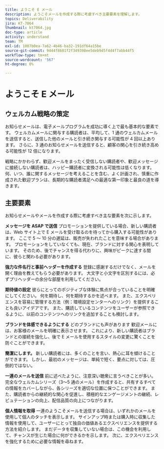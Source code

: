```yaml
---
title: ようこそ E メール
description: ようこそメールを作成する際に考慮すべき主要要素を理解します。
topics: Deliverability
jira: KT-7064
thumbnail: kt7064.jpg
doc-type: article
activity: understand
team: TM
exl-id: 1007b0ea-7a62-4b46-ba32-191df64a15be
source-git-commit: 9444f8601f2f349398ee5deb9d5f4d4f7abb44f5
workflow-type: tm+mt
source-wordcount: '567'
ht-degree: 0%

---
```


# ようこそ E メール

## ウェルカム戦略の策定

お知らせメールは、電子メールプログラムを成功に導く上で最も基本的な要素です。 ウェルカムメールに関与する購読者は、平均して、1 通のウェルカムメールを送信すると、送信した他のメールと引き続き関与する可能性が 4 回以上あります。 さらに、3 通のお知らせメールを送信すると、顧客の関心を引き続き高める可能性が 12 倍になります。

戦略にかかわらず、歓迎メールをまったく受信しない購読者や、歓迎メッセージに接続しない購読者は、ハッピー購読者に変換される可能性は低くなります。 何、いつ、誰に関するメッセージを考えることを含む、よく計画され、慎重に作成された歓迎プランは、長期的な購読者満足への最適な第一印象と最良の道を導きます。

## 主要要素

お知らせメールやメールを作成する際に考慮すべき主な要素を次に示します。

**メッセージを ASAP で送信**
プロモーションを提供している場合、新しい購読者は、Web サイト上で E メールを受け取るのを待ってから購入する可能性があります。 ここで 5 ～ 10 分の遅延は、販売が失われたことを意味する場合があります。 プロモーションをしていなくても、現在、ブランドに対する関心を表明しています。 そのため、後でチャンスを得る代わりに、興味がピークに達する間に、彼らと関わる必要があります。

**強力な件名行と事前ヘッダーを作成する**
登録に感謝するだけでなく、メールを開く理由を教えてもらう必要があります。 大文字と小文字を区別するには、必ずプリヘッダーの余分な部屋を利用してください。

**期待値の設定**
彼らにとってのポジティブな体験に焦点が合っていることを明確にしてください。 何を期待し、何を期待するかを述べます。 また、エクスペリエンスを容易に管理する方法（例：環境設定センターへのリンク）を提供することも良いアイデアです。 また、購読しているコンテンツをユーザーが参照できるように、以前のコンテンツへのリンクを追加することも検討します。

**ブランドを体感できるようにする**
どのブランドにも声があります 歓迎メールには、お客様のメールを明確に表示させます。 これにより、新しい購読者はブランドとの接続を強化し、後で E メールを使用するスタイルの変更に驚くことを防ぐことができます。

**簡潔にします。**
新しい購読者には、多くのことを言い、熱心に耳を傾けることができます。 しかし、最初のメッセージは、単純で短く、要点に対しては、圧倒的ではない。

**一連のメールを送信**
前に述べたように、注意深い聴衆に言うべきことが多い。 完全なウェルカムシリーズ（3～5 通のメール）を作成すると、共有するすべての情報をカバーしながら、各シリーズを適切な位置に保つことができます。 また、購読者からの継続的な関心を促進し、積極的なエンゲージメントの継続、レピュテーションの向上、配信品質の向上につながります。

**個人情報を取得**
一連のようこそメールを送信する場合は、いずれかのメールを使用して個人のタッチを表示します。 サインアップ時または購入時に収集した情報を使用して、ユーザーにとって独自の価値あるエクスペリエンスを提供する方法を紹介します。 まだデータを収集していない場合は、この機会を利用して、チャンスが生じた場合に何ができるかを示します。 次に、エクスペリエンスを強化するために必要な情報を尋ねます。
